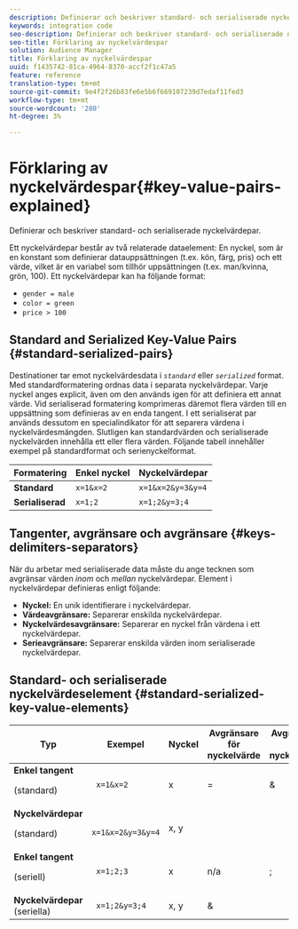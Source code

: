 ```yaml
---
description: Definierar och beskriver standard- och serialiserade nyckelvärdepar.
keywords: integration code
seo-description: Definierar och beskriver standard- och serialiserade nyckelvärdepar.
seo-title: Förklaring av nyckelvärdespar
solution: Audience Manager
title: Förklaring av nyckelvärdespar
uuid: f1435742-81ca-4964-8370-accf2f1c47a5
feature: reference
translation-type: tm+mt
source-git-commit: 9e4f2f26b83fe6e5b6f669107239d7edaf11fed3
workflow-type: tm+mt
source-wordcount: '280'
ht-degree: 3%

---
```



# Förklaring av nyckelvärdespar{#key-value-pairs-explained}

Definierar och beskriver standard- och serialiserade nyckelvärdepar.

<!-- 

c_key_value_explained.xml

 -->

Ett nyckelvärdepar består av två relaterade dataelement: En nyckel, som är en konstant som definierar datauppsättningen (t.ex. kön, färg, pris) och ett värde, vilket är en variabel som tillhör uppsättningen (t.ex. man/kvinna, grön, 100). Ett nyckelvärdepar kan ha följande format:

* `gender = male`
* `color = green`
* `price > 100`

## Standard and Serialized Key-Value Pairs {#standard-serialized-pairs}

Destinationer tar emot nyckelvärdesdata i *`standard`* eller *`serialized`* format. Med standardformatering ordnas data i separata nyckelvärdepar. Varje nyckel anges explicit, även om den används igen för att definiera ett annat värde. Vid serialiserad formatering komprimeras däremot flera värden till en uppsättning som definieras av en enda tangent. I ett serialiserat par används dessutom en specialindikator för att separera värdena i nyckelvärdesmängden. Slutligen kan standardvärden och serialiserade nyckelvärden innehålla ett eller flera värden. Följande tabell innehåller exempel på standardformat och serienyckelformat.

| Formatering | Enkel nyckel | Nyckelvärdepar |
|---|---|---|
| **Standard** | `x=1&x=2` | `x=1&x=2&y=3&y=4` |
| **Serialiserad** | `x=1;2` | `x=1;2&y=3;4` |



## Tangenter, avgränsare och avgränsare {#keys-delimiters-separators}

När du arbetar med serialiserade data måste du ange tecknen som avgränsar värden *inom* och *mellan* nyckelvärdepar. Element i nyckelvärdepar definieras enligt följande:

* **Nyckel:** En unik identifierare i nyckelvärdepar.
* **Värdeavgränsare:** Separerar enskilda nyckelvärdepar.
* **Nyckelvärdesavgränsare:** Separerar en nyckel från värdena i ett nyckelvärdepar.
* **Serieavgränsare:** Separerar enskilda värden inom serialiserade nyckelvärdepar.

## Standard- och serialiserade nyckelvärdeselement {#standard-serialized-key-value-elements}

<table id="table_62B0498441034A719C9DB57276777D40"> 
 <thead> 
  <tr> 
   <th colname="col1" class="entry"> Typ </th> 
   <th colname="col2" class="entry"> Exempel </th> 
   <th colname="col3" class="entry"> Nyckel </th> 
   <th colname="col4" class="entry"> Avgränsare för nyckelvärde </th> 
   <th colname="col5" class="entry"> Avgränsare för nyckelvärde </th> 
   <th colname="col6" class="entry"> Serieavgränsare </th> 
  </tr> 
 </thead>
 <tbody> 
  <tr> 
   <td colname="col1"> <b>Enkel tangent</b> <p>(standard) </p> </td> 
   <td colname="col2"> <code> x=1&amp;x=2 </code> </td> 
   <td colname="col3"> x </td> 
   <td colname="col4" morerows="3"> = </td> 
   <td colname="col5" morerows="1"> &amp; </td> 
   <td colname="col6" morerows="1"> n/a </td> 
  </tr> 
  <tr> 
   <td colname="col1"> <b>Nyckelvärdepar</b> <p>(standard) </p> </td> 
   <td colname="col2"> <code> x=1&amp;x=2&amp;y=3&amp;y=4 </code> </td> 
   <td colname="col3"> x, y </td> 
  </tr> 
  <tr> 
   <td colname="col1"> <b>Enkel tangent</b> <p>(seriell) </p> </td> 
   <td colname="col2"> <code> x=1;2;3 </code> </td> 
   <td colname="col3"> x </td> 
   <td colname="col5"> n/a </td> 
   <td colname="col6" morerows="1"> ; </td> 
  </tr> 
  <tr> 
   <td colname="col1"> <b>Nyckelvärdepar</b> (seriella) </td> 
   <td colname="col2"> <code> x=1;2&amp;y=3;4 </code> </td> 
   <td colname="col3"> x, y </td> 
   <td colname="col5"> &amp; </td> 
  </tr> 
 </tbody> 
</table>

